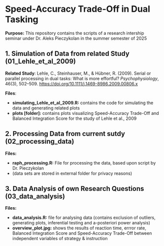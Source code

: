 #  Speed-Accuracy Trade-Off in Dual Tasking

**Purpose:** This repository contains the scripts of a research intership seminar under Dr. Aleks Pieczykolan in the summer semester of 2025


## 1. Simulation of Data from related Study (01_Lehle_et_al_2009)

**Related Study**:
Lehle, C., Steinhauser, M., & Hübner, R. (2009). Serial or parallel processing in dual tasks: What is more effortful? *Psychophysiology*, 46(3), 502–509. https://doi.org/10.1111/j.1469-8986.2009.00806.x

**Files**: 

- **simulating_Lehle_et_al_2009.R:** contains the code for simulating the data and generating related plots
- **plots \[folder\]:** contains plots visualizing Speed-Accuracy Trade-Off and Balanced Integration Score for the study of Lehle et al., 2009

## 2. Processing Data from current sutdy (02_processing_data)

**Files:**

- **raph_processing.R:** File for processing the data, based upon script by Dr. Pieczykolan
- (data sets are stored in external folder for privacy reasons)



## 3. Data Analysis of own Research Questions (03_data_analysis)

**Files:**

- **data_analysis.R:** file for analysing data (contains exclusion of outliers, generating plots, inferential testing and a-posteriori power analysis)
- **overview_plot.jpg:** shows the results of reaction time, errror rate, Balanced Integration Score and Speed-Accuracy Trade-Off between independent variables of strategy & instruction

